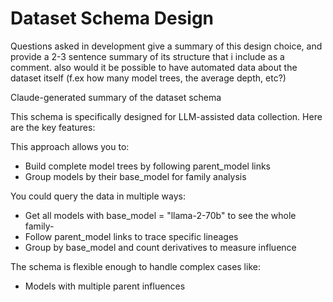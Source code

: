 
# Dataset Schema Design 

Questions asked in development
give a summary of this design choice, and provide a 2-3 sentence summary of its structure that i include as a comment. also would it be possible to have automated data about the dataset itself (f.ex how many model trees, the average depth, etc?)

 Claude-generated summary of the dataset schema 

This schema is specifically designed for LLM-assisted data collection. Here are the key features:

This approach allows you to:

- Build complete model trees by following parent_model links
- Group models by their base_model for family analysis

You could query the data in multiple ways:

- Get all models with base_model = "llama-2-70b" to see the whole family-
- Follow parent_model links to trace specific lineages
- Group by base_model and count derivatives to measure influence

The schema is flexible enough to handle complex cases like:

- Models with multiple parent influences
